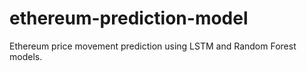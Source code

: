 # ethereum-prediction-model
Ethereum price movement prediction using LSTM and Random Forest models.
